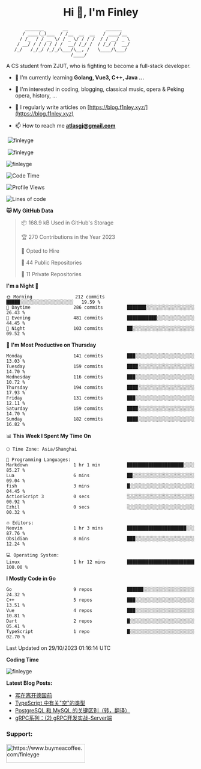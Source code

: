 <h1 align="center">Hi 👋, I'm Finley</h1>

```text
       _______       __              ______   
      / ____(_)___  / /__  __  __   / ____/__ 
     / /_  / / __ \/ / _ \/ / / /  / / __/ _ \
    / __/ / / / / / /  __/ /_/ /  / /_/ /  __/
   /_/   /_/_/ /_/_/\___/\__, /   \____/\___/
                        /____/                
```

<p align="left">

A CS student from ZJUT,
who is fighting to become a full-stack developer.

</p>

<p align="left">

- 🌱 I’m currently learning **Golang, Vue3, C++, Java ...**

- 🧠 I'm interested in coding, blogging, classical music, opera & Peking opera, history, ...

- 📝 I regularly write articles on [https://blog.f1nley.xyz/](https://blog.f1nley.xyz)

- 📫 How to reach me **atlasgj@gmail.com**

</p>

<p>&nbsp;<img align="center" src="https://github-readme-stats.vercel.app/api/top-langs/?username=finleyge&show_icons=true&locale=en&hide=javascript,html,tex" alt="finleyge" /></p>

<p>&nbsp;<img align="center" src="https://github-readme-stats.vercel.app/api?username=finleyge&show_icons=true&locale=en" alt="finleyge" /></p>

<p><img align="center" src="https://github-readme-streak-stats.herokuapp.com/?user=finleyge&" alt="finleyge" /></p>

<!--START_SECTION:waka-->
![Code Time](http://img.shields.io/badge/Code%20Time-917%20hrs%201%20min-blue)

![Profile Views](http://img.shields.io/badge/Profile%20Views-0-blue)

![Lines of code](https://img.shields.io/badge/From%20Hello%20World%20I%27ve%20Written-712.4%20thousand%20lines%20of%20code-blue)

**🐱 My GitHub Data** 

> 📦 168.9 kB Used in GitHub's Storage 
 > 
> 🏆 270 Contributions in the Year 2023
 > 
> 💼 Opted to Hire
 > 
> 📜 44 Public Repositories 
 > 
> 🔑 11 Private Repositories 
 > 
**I'm a Night 🦉** 

```text
🌞 Morning                212 commits         █████░░░░░░░░░░░░░░░░░░░░   19.59 % 
🌆 Daytime                286 commits         ███████░░░░░░░░░░░░░░░░░░   26.43 % 
🌃 Evening                481 commits         ███████████░░░░░░░░░░░░░░   44.45 % 
🌙 Night                  103 commits         ██░░░░░░░░░░░░░░░░░░░░░░░   09.52 % 
```
📅 **I'm Most Productive on Thursday** 

```text
Monday                   141 commits         ███░░░░░░░░░░░░░░░░░░░░░░   13.03 % 
Tuesday                  159 commits         ████░░░░░░░░░░░░░░░░░░░░░   14.70 % 
Wednesday                116 commits         ███░░░░░░░░░░░░░░░░░░░░░░   10.72 % 
Thursday                 194 commits         ████░░░░░░░░░░░░░░░░░░░░░   17.93 % 
Friday                   131 commits         ███░░░░░░░░░░░░░░░░░░░░░░   12.11 % 
Saturday                 159 commits         ████░░░░░░░░░░░░░░░░░░░░░   14.70 % 
Sunday                   182 commits         ████░░░░░░░░░░░░░░░░░░░░░   16.82 % 
```


📊 **This Week I Spent My Time On** 

```text
🕑︎ Time Zone: Asia/Shanghai

💬 Programming Languages: 
Markdown                 1 hr 1 min          █████████████████████░░░░   85.27 % 
Lua                      6 mins              ██░░░░░░░░░░░░░░░░░░░░░░░   09.04 % 
fish                     3 mins              █░░░░░░░░░░░░░░░░░░░░░░░░   04.45 % 
ActionScript 3           0 secs              ░░░░░░░░░░░░░░░░░░░░░░░░░   00.92 % 
Ezhil                    0 secs              ░░░░░░░░░░░░░░░░░░░░░░░░░   00.32 % 

🔥 Editors: 
Neovim                   1 hr 3 mins         ██████████████████████░░░   87.76 % 
Obsidian                 8 mins              ███░░░░░░░░░░░░░░░░░░░░░░   12.24 % 

💻 Operating System: 
Linux                    1 hr 12 mins        █████████████████████████   100.00 % 
```

**I Mostly Code in Go** 

```text
Go                       9 repos             ██████░░░░░░░░░░░░░░░░░░░   24.32 % 
C++                      5 repos             ███░░░░░░░░░░░░░░░░░░░░░░   13.51 % 
Vue                      4 repos             ███░░░░░░░░░░░░░░░░░░░░░░   10.81 % 
Dart                     2 repos             █░░░░░░░░░░░░░░░░░░░░░░░░   05.41 % 
TypeScript               1 repo              █░░░░░░░░░░░░░░░░░░░░░░░░   02.70 % 
```




 Last Updated on 29/10/2023 01:16:14 UTC
<!--END_SECTION:waka-->
**Coding Time**
<p>
       <img align="center" src="https://wakatime.com/share/@1f267603-cf28-47c9-a32c-2753500710e7/96d852e9-5832-42ff-acaa-a48a5371ba9d.svg" alt="finleyge" />
</p>

</p>


**Latest Blog Posts:**

<!-- BLOG-POST-LIST:START -->
- [写在离开德国前](https://blog.f1nley.xyz/post/before-leaving-germany/)
- [TypeScript 中有关&quot;空&quot;的类型](https://blog.f1nley.xyz/post/web/ts-many-types-of-nothing/)
- [PostgreSQL 和 MySQL 的关键区别（转，翻译）](https://blog.f1nley.xyz/post/pg-mysql-diff/)
- [gRPC系列：&lpar;2&rpar; gRPC开发实战-Server端](https://blog.f1nley.xyz/post/grpc/golang-server/)
<!-- BLOG-POST-LIST:END -->

<h3 align="left">Support:</h3>

<p align="left">

<a href="https://www.buymeacoffee.com/finleyge"> <img align="left" src="https://cdn.buymeacoffee.com/buttons/v2/default-yellow.png" height="50" width="210" alt="https://www.buymeacoffee.com/finleyge" />

</a>
</p>
